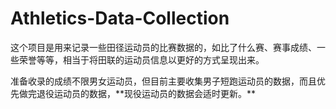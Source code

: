 # Athletics-Data-Collection
<p>这个项目是用来记录一些田径运动员的比赛数据的，如比了什么赛、赛事成绩、一些荣誉等等，相当于将田联的运动员信息以更好的方式呈现出来。</p>
<p>准备收录的成绩不限男女运动员，但目前主要收集男子短跑运动员的数据，而且优先做完退役运动员的数据，**现役运动员的数据会适时更新。**</p>
